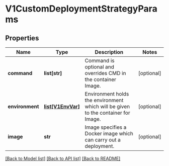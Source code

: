# V1CustomDeploymentStrategyParams

## Properties
Name | Type | Description | Notes
------------ | ------------- | ------------- | -------------
**command** | **list[str]** | Command is optional and overrides CMD in the container Image. | [optional] 
**environment** | [**list[V1EnvVar]**](V1EnvVar.md) | Environment holds the environment which will be given to the container for Image. | [optional] 
**image** | **str** | Image specifies a Docker image which can carry out a deployment. | [optional] 

[[Back to Model list]](../README.md#documentation-for-models) [[Back to API list]](../README.md#documentation-for-api-endpoints) [[Back to README]](../README.md)


